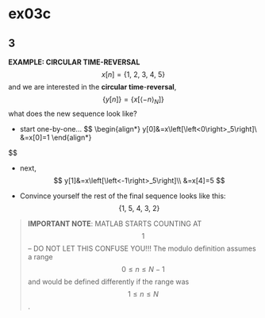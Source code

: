 # ex03c

## 3
__EXAMPLE: CIRCULAR TIME-REVERSAL__
$$
x[n]=\{1,\:2,\:3,\:4,\:5\}
$$
and we are interested in the __circular time__-__reversal__, $$\{y[n]\}=\{x[\left<-n\right>_{N}]\}$$ what does the new sequence look like?
- start one-by-one... 
$$
\begin{align*}
y[0]&=x\left[\left<0\right>_5\right]\\
&=x[0]=1
\end{align*}

$$
- next, 
$$
y[1]&=x\left[\left<-1\right>_5\right]\\
&=x[4]=5
$$

- Convince yourself the rest of the final sequence looks like this:
$$
\{1,\:5,\:4,\:3,\:2\}
$$

> __IMPORTANT NOTE__: MATLAB STARTS COUNTING AT $$1$$ – DO NOT LET THIS CONFUSE YOU!!! The modulo definition assumes a range $$0\leq{n}\leq{N}-1$$ and would be defined differently if the range was $$1\leq{n}\leq{N}$$.

